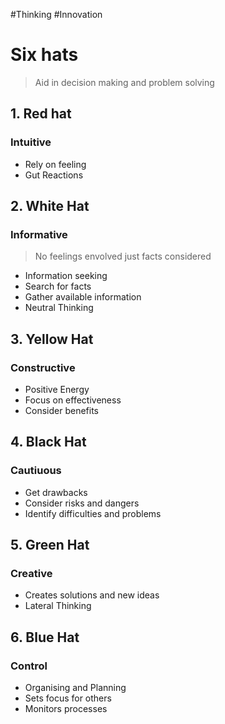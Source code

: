 #Thinking  #Innovation 
# Six hats
> Aid in decision making and problem solving
## 1. Red hat
### Intuitive
- Rely on feeling
- Gut Reactions

## 2. White Hat
### Informative
> No feelings envolved just facts considered
- Information seeking
- Search for facts
- Gather available information
- Neutral Thinking

## 3. Yellow Hat
### Constructive
- Positive Energy
- Focus on effectiveness
- Consider benefits

## 4. Black Hat
### Cautiuous
- Get drawbacks
- Consider risks and dangers
- Identify difficulties and problems

## 5. Green Hat
### Creative
- Creates solutions and new ideas
- Lateral Thinking

## 6. Blue Hat
### Control
- Organising and Planning
- Sets focus for others
- Monitors processes
